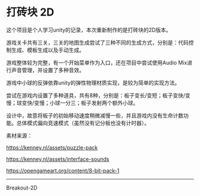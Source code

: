 # 打砖块 2D

这个项目是个人学习unity的记录，本次重新制作的是打砖块的2D版本。

游戏关卡共有三关，三关的地图生成尝试了三种不同的生成方式，分别是：代码控制生成、模板生成以及手动生成。

游戏整体较为完整，有一个开始菜单作为入口，还在项目中尝试使用Audio Mix进行声音管理，并设置了多种音效。

游戏中小球的反弹依靠unity的弹性物理材质实现，是较为简单的实现方法。

尝试在游戏内设置了多种道具，共有8种，分别是：板子变长/变短；板子变快/变慢；球变快/变慢；小球一分三；板子发射两个额外小球。

设计中，故意将板子的初始移动速度稍微减慢一些，并且游戏内没有生命计数功能。总体模式偏向竞速模式（虽然没有记分板也没有计时器）。

素材来源：

https://kenney.nl/assets/puzzle-pack

https://kenney.nl/assets/interface-sounds

https://opengameart.org/content/8-bit-pack-1

---
Breakout-2D
